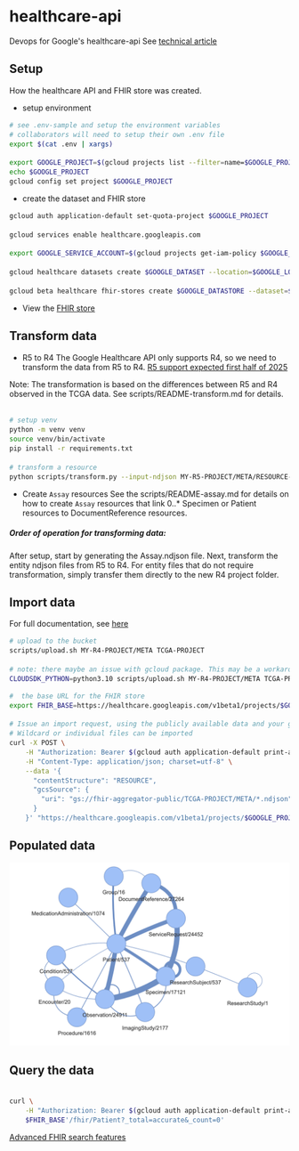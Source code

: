 # healthcare-api
Devops for Google's healthcare-api
See [technical article](https://kellrott.medium.com/using-google-fhir-to-support-research-8f726834d77)

## Setup

How the healthcare API and FHIR store was created.

* setup environment
```bash
# see .env-sample and setup the environment variables
# collaborators will need to setup their own .env file
export $(cat .env | xargs)

export GOOGLE_PROJECT=$(gcloud projects list --filter=name=$GOOGLE_PROJECT_NAME --format="value(projectId)")
echo $GOOGLE_PROJECT
gcloud config set project $GOOGLE_PROJECT
```
* create the dataset and FHIR store
```bash
gcloud auth application-default set-quota-project $GOOGLE_PROJECT

gcloud services enable healthcare.googleapis.com

export GOOGLE_SERVICE_ACCOUNT=$(gcloud projects get-iam-policy $GOOGLE_PROJECT --format="value(bindings.members)" --flatten="bindings[]" | grep serviceAccount | uniq | grep healthcare)

gcloud healthcare datasets create $GOOGLE_DATASET --location=$GOOGLE_LOCATION

gcloud beta healthcare fhir-stores create $GOOGLE_DATASTORE --dataset=$GOOGLE_DATASET --location=$GOOGLE_LOCATION --version R4 --enable-update-create
```
* View the [FHIR store](https://console.cloud.google.com/healthcare/fhirviewer)


## Transform data


* R5 to R4
The Google Healthcare API only supports R4, so we need to transform the data from R5 to R4.
[R5 support expected first half of 2025](https://groups.google.com/g/gcp-healthcare-discuss/c/DAua7sqmSl8/m/h1-nnpClBwAJ)

Note: The transformation is based on the differences between R5 and R4 observed in the TCGA data.
See scripts/README-transform.md for details.

```bash

# setup venv
python -m venv venv
source venv/bin/activate
pip install -r requirements.txt

# transform a resource
python scripts/transform.py --input-ndjson MY-R5-PROJECT/META/RESOURCE-NAME.ndjson --output-ndjson MY-R4-PROJECT/META/RESOURCE-NAME.ndjson

```

* Create `Assay` resources
See the scripts/README-assay.md for details on how to create `Assay` resources that link 0..* Specimen or Patient resources to DocumentReference resources.

##### Order of operation for transforming data: 
After setup, start by generating the Assay.ndjson file. Next, transform the entity ndjson files from R5 to R4. For entity files that do not require transformation, simply transfer them directly to the new R4 project folder.


## Import data

For full documentation, see [here](https://cloud.google.com/healthcare-api/docs/how-tos/fhir-import-export#importing_fhir_resources)

```bash
# upload to the bucket
scripts/upload.sh MY-R4-PROJECT/META TCGA-PROJECT

# note: there maybe an issue with gcloud package. This may be a workaround:
CLOUDSDK_PYTHON=python3.10 scripts/upload.sh MY-R4-PROJECT/META TCGA-PROJECT
```


```bash
#  the base URL for the FHIR store
export FHIR_BASE=https://healthcare.googleapis.com/v1beta1/projects/$GOOGLE_PROJECT/locations/$GOOGLE_LOCATION/datasets/$GOOGLE_DATASET/fhirStores/$GOOGLE_DATASTORE

# Issue an import request, using the publicly available data and your google credentials
# Wildcard or individual files can be imported
curl -X POST \
    -H "Authorization: Bearer $(gcloud auth application-default print-access-token)" \
    -H "Content-Type: application/json; charset=utf-8" \
    --data '{
      "contentStructure": "RESOURCE",
      "gcsSource": {
        "uri": "gs://fhir-aggregator-public/TCGA-PROJECT/META/*.ndjson"        
      }
    }' "https://healthcare.googleapis.com/v1beta1/projects/$GOOGLE_PROJECT/locations/$GOOGLE_LOCATION/datasets/$GOOGLE_DATASET/fhirStores/$GOOGLE_DATASTORE:import"

```

## Populated data
![FHIR store](docs/images/graph-view.png)

## Query the data

```bash

curl \
    -H "Authorization: Bearer $(gcloud auth application-default print-access-token)" \
    $FHIR_BASE'/fhir/Patient?_total=accurate&_count=0'
```
[Advanced FHIR search features](https://cloud.google.com/healthcare-api/docs/how-tos/fhir-advanced-search)